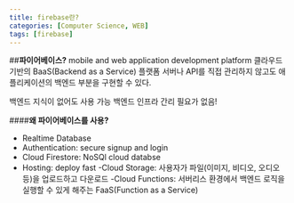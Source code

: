 ```yaml
---
title: firebase란?
categories: [Computer Science, WEB]
tags: [firebase]
---
```


##**파이어베이스?**
mobile and web application development platform
클라우드 기반의 BaaS(Backend as a Service) 플랫폼
서버나 API를 직접 관리하지 않고도 애플리케이션의 백엔드 부분을 구현할 수 있다.

백엔드 지식이 없어도 사용 가능
백엔드 인프라 간리 필요가 없음!

####**왜 파이어베이스를 사용?**

- Realtime Database
- Authentication: secure signup and login
- Cloud Firestore: NoSQl cloud databse
- Hosting: deploy fast
  -Cloud Storage: 사용자가 파일(이미지, 비디오, 오디오 등)을 업로드하고 다운로드
  -Cloud Functions: 서버리스 환경에서 백엔드 로직을 실행할 수 있게 해주는 FaaS(Function as a Service)
